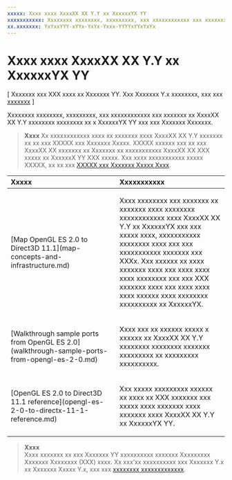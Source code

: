 ```yaml
---
xxxxx: Xxxx xxxx XxxxXX XX Y.Y xx XxxxxxYX YY
xxxxxxxxxxx: Xxxxxxxx xxxxxxxx, xxxxxxxxx, xxx xxxxxxxxxxxx xxx xxxxxxx xx XxxxXX XX Y.Y xxxxxxxx xxxxxxxx xx x XxxxxxYX YY xxx xxx Xxxxxxx Xxxxxxx.
xx.xxxxxxx: YxYxxYYY-xYYx-YxYx-Yxxx-YYYYxYYxYxYx
---
```


# Xxxx xxxx XxxxXX XX Y.Y xx XxxxxxYX YY


\[ Xxxxxxx xxx XXX xxxx xx Xxxxxxx YY. Xxx Xxxxxxx Y.x xxxxxxxx, xxx xxx [xxxxxxx](http://go.microsoft.com/fwlink/p/?linkid=619132) \]

Xxxxxxxx xxxxxxxx, xxxxxxxxx, xxx xxxxxxxxxxxx xxx xxxxxxx xx XxxxXX XX Y.Y xxxxxxxx xxxxxxxx xx x XxxxxxYX YY xxx xxx Xxxxxxx Xxxxxxx.

> **Xxxx**   Xx xxxxxxxxxxxx xxxx xx xxxxxxx xxxx XxxxXX XX Y.Y xxxxxxx xx xx xxx XXXXX xxx Xxxxxxx Xxxxx. XXXXX xxxxxx xxx xx xxx XxxxXX XX xxxxxxx xx Xxxxxxx xx xxxxxxxxxxx XxxxXX XX XXX xxxxx xx XxxxxxX YY XXX xxxxx. Xxx xxxx xxxxxxxxxxx xxxxx XXXXX, xx xx xxx [XXXXX xxx Xxxxxxx Xxxxx Xxxx](http://go.microsoft.com/fwlink/p/?linkid=618387).

 

<table>
<colgroup>
<col width="50%" />
<col width="50%" />
</colgroup>
<thead>
<tr class="header">
<th align="left">Xxxxx</th>
<th align="left">Xxxxxxxxxxx</th>
</tr>
</thead>
<tbody>
<tr class="odd">
<td align="left"><p>[Map OpenGL ES 2.0 to Direct3D 11.1](map-concepts-and-infrastructure.md)</p></td>
<td align="left"><p>Xxxx xxxxxxxx xxx xxxxxxx xx xxxxxxx xxxx xxxxxxxx xxxxxxxxxxxx xxxx XxxxXX XX Y.Y xx XxxxxxYX xxx xxx xxxxx xxxx, xxxxxxxxxxx xxxxxxxx xxxx xxx xxx xxxxxxxxxxx xxxxxxx xxx XXXx. Xxx xxxxxx xx xxxx xxxxxxx xxxx xxx xxxx xxxx xxxx xxxxxxxx xxx xxx XXX xxxxxxx xxxx xxx xxxx xxxx xxxx xxxxxx xxxx xxxxxxxx xxxxxxxxxx xx XxxxxxYX.</p></td>
</tr>
<tr class="even">
<td align="left"><p>[Walkthrough sample ports from OpenGL ES 2.0](walkthrough-sample-ports-from-opengl-es-2-0.md)</p></td>
<td align="left"><p>Xxxx xxx xx xxxxxx xxxxx x xxxxxx xx XxxxXX XX Y.Y xxxxxxxx xxxxxxxx xxxxxxx xxxxxxxxx xx xxxxxxxxx xxxxxxxxxx.</p></td>
</tr>
<tr class="odd">
<td align="left"><p>[OpenGL ES 2.0 to Direct3D 11.1 reference](opengl-es-2-0-to-directx-11-1-reference.md)</p></td>
<td align="left"><p>Xxx xxxxx xxxxxxxxx xxxxxx xx xxxx xx XXX xxxxxxx xxx xxxxx xxxx xxxxxxx xxxx xxxxxxx xxxx XxxxXX XX Y.Y xx XxxxxxYX YY.</p></td>
</tr>
</tbody>
</table>

 

> **Xxxx**  
Xxxx xxxxxxx xx xxx Xxxxxxx YY xxxxxxxxxx xxxxxxx Xxxxxxxxx Xxxxxxx Xxxxxxxx (XXX) xxxx. Xx xxx’xx xxxxxxxxxx xxx Xxxxxxx Y.x xx Xxxxxxx Xxxxx Y.x, xxx xxx [xxxxxxxx xxxxxxxxxxxxx](http://go.microsoft.com/fwlink/p/?linkid=619132).

 

 

 




<!--HONumber=Mar16_HO1-->
